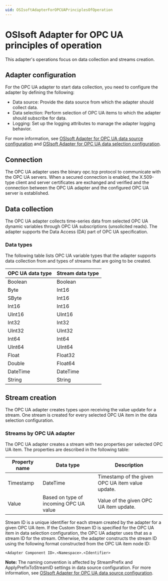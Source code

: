 ```yaml
---
uid: OSIsoftAdapterForOPCUAPrinciplesOfOperation
---
```


# OSIsoft Adapter for OPC UA principles of operation

This adapter's operations focus on data collection and streams creation.

## Adapter configuration

For the OPC UA adapter to start data collection, you need to configure the adapter by defining the following:

- Data source: Provide the data source from which the adapter should collect data.
- Data selection: Perform selection of OPC UA items to which the adapter should subscribe for data.
- Logging: Set up the logging attributes to manage the adapter logging behavior.

For more information, see [OSIsoft Adapter for OPC UA data source configuration](xref:OSIsoftAdapterForOPCUADataSourceConfiguration) and [OSIsoft Adapter for OPC UA data selection configuration](xref:OSIsoftAdapterForOPCUADataSelectionConfiguration).

## Connection

The OPC UA adapter uses the binary opc.tcp protocol to communicate with the OPC UA servers. When a secured connection is enabled, the X.509-type client and server certificates are exchanged and verified and the connection between the OPC UA adapter and the configured OPC UA server is established.

## Data collection

The OPC UA adapter collects time-series data from selected OPC UA dynamic variables through OPC UA subscriptions (unsolicited reads). The adapter supports the Data Access (DA) part of OPC UA specification.

### Data types

The following table lists OPC UA variable types that the adapter supports data collection from and types of streams that are going to be created.

| OPC UA data type | Stream data type |
|------------------|------------------|
| Boolean          | Boolean          |
| Byte             | Int16            |
| SByte            | Int16            |
| Int16            | Int16            |
| UInt16           | UInt16           |
| Int32            | Int32            |
| UInt32           | UInt32           |
| Int64            | Int64            |
| UInt64           | UInt64           |
| Float            | Float32          |
| Double           | Float64          |
| DateTime         | DateTime         |
| String           | String           |

## Stream creation

The OPC UA adapter creates types upon receiving the value update for a stream. One stream is created for every selected OPC UA item in the data selection configuration.

### Streams by OPC UA adapter

The OPC UA adapter creates a stream with two properties per selected OPC UA item. The properties are described in the following table:

| Property name | Data type | Description |
|---------------|-----------|-------------|
| Timestamp     | DateTime  | Timestamp of the given OPC UA item value update. |
| Value         | Based on type of incoming OPC UA value | Value of the given OPC UA item update. |

Stream ID is a unique identifier for each stream created by the adapter for a given OPC UA item. If the Custom Stream ID is specified for the OPC UA item in data selection configuration, the OPC UA adapter uses that as a stream ID for the stream. Otherwise, the adapter constructs the stream ID using the following format constructed from the OPC UA item node ID:

```code
<Adapter Component ID>.<Namespace>.<Identifier>
```

**Note:** The naming convention is affected by StreamPrefix and ApplyPrefixToStreamID settings in data source configuration. For more information, see [OSIsoft Adapter for OPC UA data source configuration](xref:OSIsoftAdapterForOPCUADataSourceConfiguration).
